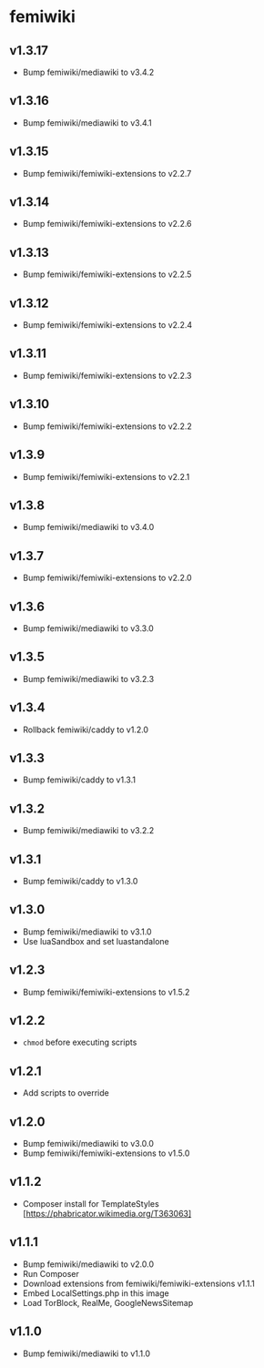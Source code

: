 # femiwiki

## v1.3.17

- Bump femiwiki/mediawiki to v3.4.2

## v1.3.16

- Bump femiwiki/mediawiki to v3.4.1

## v1.3.15

- Bump femiwiki/femiwiki-extensions to v2.2.7

## v1.3.14

- Bump femiwiki/femiwiki-extensions to v2.2.6

## v1.3.13

- Bump femiwiki/femiwiki-extensions to v2.2.5

## v1.3.12

- Bump femiwiki/femiwiki-extensions to v2.2.4

## v1.3.11

- Bump femiwiki/femiwiki-extensions to v2.2.3

## v1.3.10

- Bump femiwiki/femiwiki-extensions to v2.2.2

## v1.3.9

- Bump femiwiki/femiwiki-extensions to v2.2.1

## v1.3.8

- Bump femiwiki/mediawiki to v3.4.0

## v1.3.7

- Bump femiwiki/femiwiki-extensions to v2.2.0

## v1.3.6

- Bump femiwiki/mediawiki to v3.3.0

## v1.3.5

- Bump femiwiki/mediawiki to v3.2.3

## v1.3.4

- Rollback femiwiki/caddy to v1.2.0

## v1.3.3

- Bump femiwiki/caddy to v1.3.1

## v1.3.2

- Bump femiwiki/mediawiki to v3.2.2

## v1.3.1

- Bump femiwiki/caddy to v1.3.0

## v1.3.0

- Bump femiwiki/mediawiki to v3.1.0
- Use luaSandbox and set luastandalone

## v1.2.3

- Bump femiwiki/femiwiki-extensions to v1.5.2

## v1.2.2

- `chmod` before executing scripts

## v1.2.1

- Add scripts to override

## v1.2.0

- Bump femiwiki/mediawiki to v3.0.0
- Bump femiwiki/femiwiki-extensions to v1.5.0

## v1.1.2

- Composer install for TemplateStyles [https://phabricator.wikimedia.org/T363063]

## v1.1.1

- Bump femiwiki/mediawiki to v2.0.0
- Run Composer
- Download extensions from femiwiki/femiwiki-extensions v1.1.1
- Embed LocalSettings.php in this image
- Load TorBlock, RealMe, GoogleNewsSitemap

## v1.1.0

- Bump femiwiki/mediawiki to v1.1.0
